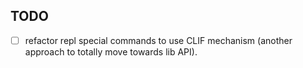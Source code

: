 TODO
----
 * [ ] refactor repl special commands to use CLIF mechanism (another approach to totally move towards lib API).
